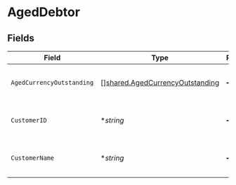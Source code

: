 # AgedDebtor


## Fields

| Field                                                                                     | Type                                                                                      | Required                                                                                  | Description                                                                               | Example                                                                                   |
| ----------------------------------------------------------------------------------------- | ----------------------------------------------------------------------------------------- | ----------------------------------------------------------------------------------------- | ----------------------------------------------------------------------------------------- | ----------------------------------------------------------------------------------------- |
| `AgedCurrencyOutstanding`                                                                 | [][shared.AgedCurrencyOutstanding](../../../pkg/models/shared/agedcurrencyoutstanding.md) | :heavy_minus_sign:                                                                        | Array of aged debtors by currency.                                                        |                                                                                           |
| `CustomerID`                                                                              | **string*                                                                                 | :heavy_minus_sign:                                                                        | Customer ID of the aged debtor.                                                           | f594cefb-7750-4c3a-bab2-b5322026dee9                                                      |
| `CustomerName`                                                                            | **string*                                                                                 | :heavy_minus_sign:                                                                        | Customer name of the aged debtor.                                                         | John Doe                                                                                  |